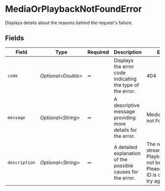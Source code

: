 # MediaOrPlaybackNotFoundError

Displays details about the reasons behind the request's failure.


## Fields

| Field                                                                                                 | Type                                                                                                  | Required                                                                                              | Description                                                                                           | Example                                                                                               |
| ----------------------------------------------------------------------------------------------------- | ----------------------------------------------------------------------------------------------------- | ----------------------------------------------------------------------------------------------------- | ----------------------------------------------------------------------------------------------------- | ----------------------------------------------------------------------------------------------------- |
| `code`                                                                                                | *Optional\<Double>*                                                                                   | :heavy_minus_sign:                                                                                    | Displays the error code indicating the type of the error.                                             | 404                                                                                                   |
| `message`                                                                                             | *Optional\<String>*                                                                                   | :heavy_minus_sign:                                                                                    | A descriptive message providing more details for the error.                                           | Media/PlaybackId not Found                                                                            |
| `description`                                                                                         | *Optional\<String>*                                                                                   | :heavy_minus_sign:                                                                                    | A detailed explanation of the possible causes for the error.<br/>                                     | The requested stream or PlaybackId could not be found. Please ensure the ID is correct and try again. |